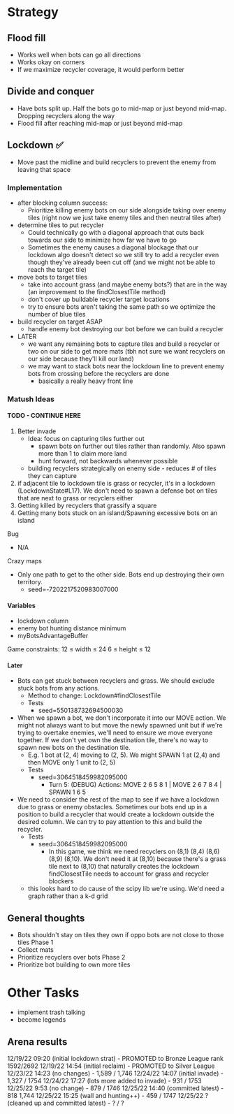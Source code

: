 # Strategy
## Flood fill
  * Works well when bots can go all directions
  * Works okay on corners
  * If we maximize recycler coverage, it would perform better

## Divide and conquer
  * Have bots split up. Half the bots go to mid-map or just beyond mid-map. Dropping recyclers along the way
  * Flood fill after reaching mid-map or just beyond mid-map

## Lockdown ✅
  * Move past the midline and build recyclers to prevent the enemy from leaving that space

### Implementation
  * after blocking column success:
    * Prioritize killing enemy bots on our side alongside taking over enemy tiles (right now we just take enemy 
      tiles and then neutral tiles after)
  * determine tiles to put recycler
    * Could technically go with a diagonal approach that cuts back towards our side to minimize how far we have to go
    * Sometimes the enemy causes a diagonal blockage that our lockdown algo doesn't detect so we still try to add a 
      recycler even though they've already been cut off (and we might not be able to reach the target tile)
  * move bots to target tiles
    * take into account grass (and maybe enemy bots?) that are in the way (an improvement to the findClosestTile method)
    * don't cover up buildable recycler target locations
    * try to ensure bots aren't taking the same path so we optimize the number of blue tiles
  * build recycler on target ASAP
    * handle enemy bot destroying our bot before we can build a recycler
  * LATER
    * we want any remaining bots to capture tiles and build a recycler or two on our side to get more mats (tbh not 
      sure we want recyclers on our side because they'll kill our land)
    * we may want to stack bots near the lockdown line to prevent enemy bots from crossing before the recyclers are 
      done
      * basically a really heavy front line

### Matush Ideas
#### TODO - CONTINUE HERE
1. Better invade
   * Idea: focus on capturing tiles further out
     * spawn bots on further out tiles rather than randomly. Also spawn more than 1 to claim more land
     * hunt forward, not backwards whenever possible
   * building recyclers strategically on enemy side - reduces # of tiles they can capture
2. if adjacent tile to lockdown tile is grass or recycler, it's in a lockdown (LockdownState#L17). We don't need to 
   spawn a defense bot on tiles that are next to grass or recyclers either
3. Getting killed by recyclers that grassify a square 
4. Getting many bots stuck on an island/Spawning excessive bots on an island

Bug
* N/A

Crazy maps
* Only one path to get to the other side. Bots end up destroying their own territory.
  * seed=-7202217520983007000


#### Variables
* lockdown column
* enemy bot hunting distance minimum
* myBotsAdvantageBuffer

Game constraints: 
12 ≤ width ≤ 24
6 ≤ height ≤ 12


#### Later
* Bots can get stuck between recyclers and grass. We should exclude stuck bots from any actions. 
  * Method to change: Lockdown#findClosestTile 
  * Tests
    * seed=550138732694500030
* When we spawn a bot, we don't incorporate it into our MOVE action. We might not always want to but move the newly 
  spawned unit but if we're trying to overtake enemies, we'll need to ensure we move everyone together. If we don't 
  yet own the destination tile, there's no way to spawn new bots on the destination tile.
  * E.g. 1 bot at (2, 4) moving to (2, 5). We might SPAWN 1 at (2,4) and then MOVE only 1 unit to (2, 5)
  * Tests
    * seed=3064518459982095000 
      * Turn 5: (DEBUG) Actions: MOVE 2 6 5 8 1 | MOVE 2 6 7 8 4 | SPAWN 1 6 5
* We need to consider the rest of the map to see if we have a lockdown due to grass or enemy obstacles. Sometimes 
  our bots end up in a position to build a recycler that would create a lockdown outside the desired column. We can 
  try to pay attention to this and build the recycler.  
  * Tests
    * seed=3064518459982095000
      * In this game, we think we need recyclers on (8,1) (8,4) (8,6) (8,9) (8,10). We don't need it at (8,10) 
        because there's a grass tile next to (8,10) that naturally creates the lockdown
findClosestTile needs to account for grass and recycler blockers 
   * this looks hard to do cause of the scipy lib we're using. We'd need a graph rather than a k-d grid

## General thoughts
  * Bots shouldn't stay on tiles they own if oppo bots are not close to those tiles
Phase 1
  * Collect mats
  * Prioritize recyclers over bots
Phase 2
  * Prioritize bot building to own more tiles

# Other Tasks
- implement trash talking
- become legends

## Arena results
12/19/22 09:20 (initial lockdown strat) - PROMOTED to Bronze League rank 1592/2692
12/19/22 14:54 (initial reclaim) - PROMOTED to Silver League 
12/23/22 14:23 (no changes) - 1,589 / 1,746
12/24/22 14:07 (initial invade) - 1,327 / 1754
12/24/22 17:27 (lots more added to invade) - 931 / 1753
12/25/22 9:53 (no change) - 879 / 1746
12/25/22 14:40 (committed latest) - 818 1,744
12/25/22 15:25 (wall and hunting++) - 459 / 1747
12/25/22 ? (cleaned up and committed latest) - ? / ?
